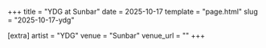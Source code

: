 +++
title = "YDG at Sunbar"
date = 2025-10-17
template = "page.html"
slug = "2025-10-17-ydg"

[extra]
artist = "YDG"
venue = "Sunbar"
venue_url = ""
+++
